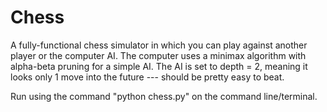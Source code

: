 # Chess
A fully-functional chess simulator in which you can play against another player or the computer AI. The computer uses a minimax algorithm with alpha-beta pruning for a simple AI. The AI is set to depth = 2, meaning it looks only 1 move into the future --- should be pretty easy to beat.

Run using the command "python chess.py" on the command line/terminal.
